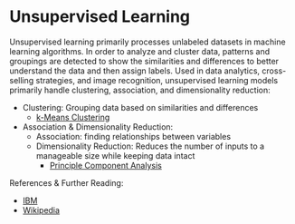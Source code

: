 # Unsupervised Learning

Unsupervised learning primarily processes unlabeled datasets in machine learning algorithms. In order to analyze and cluster data, patterns and groupings are detected to show the similarities and differences to better understand the data and then assign labels. Used in data analytics, cross-selling strategies, and image recognition, unsupervised learning models primarily handle clustering, association, and dimensionality reduction:
- Clustering: Grouping data based on similarities and differences
  - [k-Means Clustering](./0-k-Means-Clustering/) 
- Association & Dimensionality Reduction: 
  - Association: finding relationships between variables
  - Dimensionality Reduction: Reduces the number of inputs to a manageable size while keeping data intact
    - [Principle Component Analysis](./1-Principal-Component-Analysis/)

References & Further Reading:
- [IBM](https://www.ibm.com/cloud/learn/unsupervised-learning)
- [Wikipedia](https://en.wikipedia.org/wiki/Unsupervised_learning)
